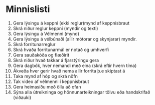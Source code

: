 # Minnislisti

1. Gera lýsingu á keppni (ekki reglur)mynd af keppnisbraut
2. Skrá niður reglur keppni (myndir og texti)
3. Gera lýsingu á Vélmenni (mynd)
4. Gera lýsingu á vélbúnaði (allir mótorar og skynjarar) myndir.
5. Skrá forritunarreglur
6. Skrá hvaða forritunarmál er notað og umhverfi
7. Gera sauðakóða og flæðirit
8. Skrá niður hvað takkar á fjarstýringu gera
9. Gera dagbók, hver nemandi með eina (skrá eftir hvern tíma)
10. Ákveða hver gerir hvað nema allir forrita þ.e skiptast á
11. Taka mynd af hóp og skrá nöfn
12. Tak video af vélmenni í keppnisbraut
13. Gera heimasíðu með öllu að ofan
14. Sýna alla útreikninga og hönnunarteikningar tölvu eða handskrifað (viðauki)
